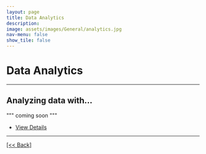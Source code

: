 ```yaml
---
layout: page
title: Data Analytics
description:
image: assets/images/General/analytics.jpg
nav-menu: false
show_tile: false
---
```


# Data Analytics

---

## Analyzing data with...
""" coming soon """

<ul class="actions">
   <li><a href="https://cvanchieri.github.io/DSPortfolio/Post_DataAnalytics.html" class="button next">View Details</a></li>
</ul>




---
[[<< Back]](https://cvanchieri.github.io/DSPortfolio)
